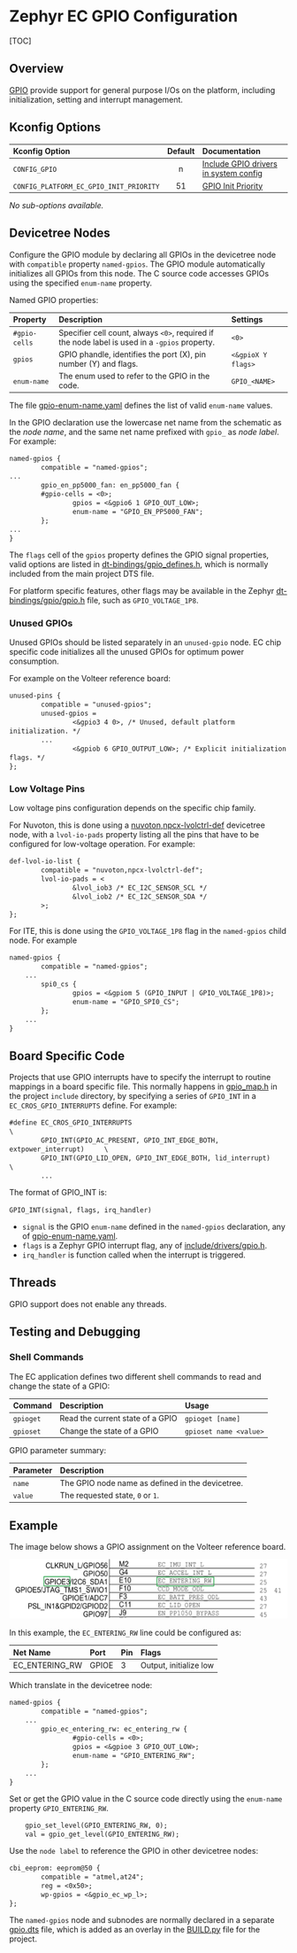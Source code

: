 # Zephyr EC GPIO Configuration

[TOC]

## Overview

[GPIO] provide support for general purpose I/Os on the platform, including
initialization, setting and interrupt management.

## Kconfig Options

Kconfig Option                          | Default | Documentation
:-------------------------------------- | :-----: | :------------
`CONFIG_GPIO`                           | n       | [Include GPIO drivers in system config]
`CONFIG_PLATFORM_EC_GPIO_INIT_PRIORITY` | 51      | [GPIO Init Priority]

*No sub-options available.*

## Devicetree Nodes

Configure the GPIO module by declaring all GPIOs in the devicetree node with
`compatible` property `named-gpios`. The GPIO module automatically initializes
all GPIOs from this node. The C source code accesses GPIOs using the specified
`enum-name` property.

Named GPIO properties:

Property | Description | Settings
:------- | :---------- | :-------
`#gpio-cells` | Specifier cell count, always `<0>`, required if the node label is used in a `-gpios` property. | `<0>`
`gpios` | GPIO phandle, identifies the port (X), pin number (Y) and flags. | `<&gpioX Y flags>`
`enum-name` | The enum used to refer to the GPIO in the code. | `GPIO_<NAME>`

The file [gpio-enum-name.yaml] defines the list of valid `enum-name` values.

In the GPIO declaration use the lowercase net name from the schematic as the
*node name*, and the same net name prefixed with `gpio_` as *node label*. For example:

```
named-gpios {
        compatible = "named-gpios";
...
        gpio_en_pp5000_fan: en_pp5000_fan {
		#gpio-cells = <0>;
                gpios = <&gpio6 1 GPIO_OUT_LOW>;
                enum-name = "GPIO_EN_PP5000_FAN";
        };
...
}

```

The `flags` cell of the `gpios` property defines the GPIO signal properties,
valid options are listed in [dt-bindings/gpio_defines.h], which is normally
included from the main project DTS file.

For platform specific features, other flags may be available in the Zephyr
[dt-bindings/gpio/gpio.h] file, such as `GPIO_VOLTAGE_1P8`.

### Unused GPIOs

Unused GPIOs should be listed separately in an `unused-gpio` node.  EC chip
specific code initializes all the unused GPIOs for optimum power consumption.

For example on the Volteer reference board:

```
unused-pins {
        compatible = "unused-gpios";
        unused-gpios =
                <&gpio3 4 0>, /* Unused, default platform initialization. */
		...
                <&gpiob 6 GPIO_OUTPUT_LOW>; /* Explicit initialization flags. */
};
```

### Low Voltage Pins

Low voltage pins configuration depends on the specific chip family.

For Nuvoton, this is done using a [nuvoton,npcx-lvolctrl-def] devicetree node,
with a `lvol-io-pads` property listing all the pins that have to be configured
for low-voltage operation. For example:

```
def-lvol-io-list {
        compatible = "nuvoton,npcx-lvolctrl-def";
        lvol-io-pads = <
                &lvol_iob3 /* EC_I2C_SENSOR_SCL */
                &lvol_iob2 /* EC_I2C_SENSOR_SDA */
        >;
};
```

For ITE, this is done using the `GPIO_VOLTAGE_1P8` flag in the `named-gpios`
child node. For example

```
named-gpios {
        compatible = "named-gpios";
	...
        spi0_cs {
                gpios = <&gpiom 5 (GPIO_INPUT | GPIO_VOLTAGE_1P8)>;
                enum-name = "GPIO_SPI0_CS";
        };
	...
}
```

## Board Specific Code

Projects that use GPIO interrupts have to specify the interrupt to routine
mappings in a board specific file. This normally happens in [gpio_map.h] in
the project `include` directory, by specifying a series of `GPIO_INT` in a
`EC_CROS_GPIO_INTERRUPTS` define. For example:

```
#define EC_CROS_GPIO_INTERRUPTS                                               \
        GPIO_INT(GPIO_AC_PRESENT, GPIO_INT_EDGE_BOTH, extpower_interrupt)     \
        GPIO_INT(GPIO_LID_OPEN, GPIO_INT_EDGE_BOTH, lid_interrupt)            \
        ...
```

The format of GPIO_INT is:

`GPIO_INT(signal, flags, irq_handler)`

- `signal` is the GPIO `enum-name` defined in the `named-gpios` declaration,
  any of [gpio-enum-name.yaml].
- `flags` is a Zephyr GPIO interrupt flag, any of [include/drivers/gpio.h].
- `irq_handler` is function called when the interrupt is triggered.

## Threads

GPIO support does not enable any threads.

## Testing and Debugging

### Shell Commands

The EC application defines two different shell commands to read and change the state of a GPIO:

Command | Description | Usage
:------ | :---------- | :----
`gpioget` | Read the current state of a GPIO | `gpioget [name]`
`gpioset` | Change the state of a GPIO | `gpioset name <value>`

GPIO parameter summary:

Parameter | Description
:-------- | :----------
`name` | The GPIO node name as defined in the devicetree.
`value` | The requested state, `0` or `1`.

## Example

The image below shows a GPIO assignment on the Volteer reference board.

![GPIO Example]

In this example, the `EC_ENTERING_RW` line could be configured as:

Net Name | Port | Pin  | Flags
:------- | :--- | :--- | :----
EC_ENTERING_RW | GPIOE | 3 | Output, initialize low


Which translate in the devicetree node:

```
named-gpios {
        compatible = "named-gpios";
	...
        gpio_ec_entering_rw: ec_entering_rw {
                #gpio-cells = <0>;
                gpios = <&gpioe 3 GPIO_OUT_LOW>;
                enum-name = "GPIO_ENTERING_RW";
        };
	...
}
```

Set or get the GPIO value in the C source code directly using the `enum-name`
property `GPIO_ENTERING_RW`.

```
    gpio_set_level(GPIO_ENTERING_RW, 0);
    val = gpio_get_level(GPIO_ENTERING_RW);
```

Use the `node label` to reference the GPIO in other devicetree nodes:

```
cbi_eeprom: eeprom@50 {
        compatible = "atmel,at24";
        reg = <0x50>;
        wp-gpios = <&gpio_ec_wp_l>;
};
```

The `named-gpios` node and subnodes are normally declared in a separate
[gpio.dts] file, which is added as an overlay in the [BUILD.py] file for the
project.

[GPIO]: ../ec_terms.md#gpio
[GPIO Example]: ../images/gpio_example.png
[Include GPIO drivers in system config]: https://docs.zephyrproject.org/latest/reference/kconfig/CONFIG_GPIO.html
[GPIO Init Priority]: https://source.chromium.org/chromiumos/chromiumos/codesearch/+/main:src/platform/ec/zephyr/Kconfig.init_priority?q=%22config%20PLATFORM_EC_GPIO_INIT_PRIORITY%22&ss=chromiumos
[nuvoton,npcx-lvolctrl-def]: https://github.com/zephyrproject-rtos/zephyr/blob/main/dts/bindings/pinctrl/nuvoton,npcx-lvolctrl-def.yaml
[gpio-enum-name.yaml]: ../../zephyr/dts/bindings/gpio/gpio-enum-name.yaml
[dt-bindings/gpio/gpio.h]: https://github.com/zephyrproject-rtos/zephyr/blob/main/include/dt-bindings/gpio/gpio.h
[dt-bindings/gpio_defines.h]: ../../zephyr/include/dt-bindings/gpio_defines.h
[include/drivers/gpio.h]: https://docs.zephyrproject.org/latest/reference/peripherals/gpio.html?highlight=gpio_int_disable#api-reference
[gpio_map.h]: ../../zephyr/projects/trogdor/lazor/include/gpio_map.h
[gpio.dts]: ../../zephyr/projects/volteer/volteer/gpio.dts
[BUILD.py]: ../../zephyr/projects/volteer/volteer/BUILD.py
